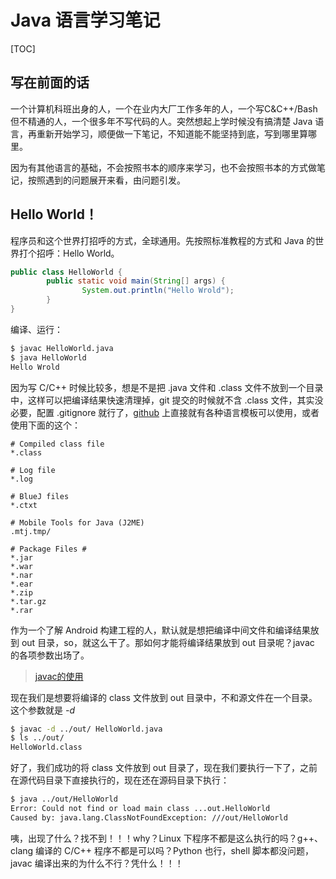 # Java 语言学习笔记

[TOC]

## 写在前面的话

一个计算机科班出身的人，一个在业内大厂工作多年的人，一个写C&C++/Bash但不精通的人，一个很多年不写代码的人。突然想起上学时候没有搞清楚 Java 语言，再重新开始学习，顺便做一下笔记，不知道能不能坚持到底，写到哪里算哪里。

因为有其他语言的基础，不会按照书本的顺序来学习，也不会按照书本的方式做笔记，按照遇到的问题展开来看，由问题引发。

## Hello World！

程序员和这个世界打招呼的方式，全球通用。先按照标准教程的方式和 Java 的世界打个招呼：Hello World。

```java
public class HelloWorld {
        public static void main(String[] args) {
                System.out.println("Hello Wrold");
        }
}
```

编译、运行：

```bash
$ javac HelloWorld.java
$ java HelloWorld
Hello Wrold
```

因为写 C/C++ 时候比较多，想是不是把 .java 文件和 .class 文件不放到一个目录中，这样可以把编译结果快速清理掉，git 提交的时候就不含 .class 文件，其实没必要，配置 .gitignore 就行了，[github](https://github.com/github/gitignore) 上直接就有各种语言模板可以使用，或者使用下面的这个：

```configure
# Compiled class file
*.class

# Log file
*.log

# BlueJ files
*.ctxt

# Mobile Tools for Java (J2ME)
.mtj.tmp/

# Package Files #
*.jar
*.war
*.nar
*.ear
*.zip
*.tar.gz
*.rar
```



作为一个了解 Android 构建工程的人，默认就是想把编译中间文件和编译结果放到 out 目录，so，就这么干了。那如何才能将编译结果放到 out 目录呢？javac 的各项参数出场了。

> [javac的使用](./javac的使用.md)

现在我们是想要将编译的 class 文件放到 out 目录中，不和源文件在一个目录。这个参数就是 *-d*

```bash
$ javac -d ../out/ HelloWorld.java
$ ls ../out/
HelloWorld.class
```

好了，我们成功的将 class 文件放到 out 目录了，现在我们要执行一下了，之前在源代码目录下直接执行的，现在还在源码目录下执行：

```bash
$ java ../out/HelloWorld
Error: Could not find or load main class ...out.HelloWorld
Caused by: java.lang.ClassNotFoundException: ///out/HelloWorld
```

咦，出现了什么？找不到！！！why？Linux 下程序不都是这么执行的吗？g++、clang 编译的 C/C++ 程序不都是可以吗？Python 也行，shell 脚本都没问题，javac 编译出来的为什么不行？凭什么！！！

